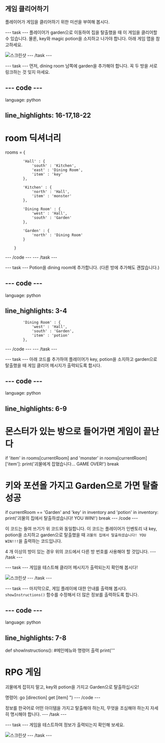 ## 게임 클리어하기

플레이어가 게임을 클리어하기 위한 미션을 부여해 봅시다.

\--- task \--- 플레이어가 garden으로 이동하여 집을 탈출했을 때 이 게임을 클리어할 수 있습니다. 물론, key와 magic potion을 소지하고 나가야 합니다. 아래 게임 맵을 참고하세요.

![스크린샷](images/rpg-final-map.png) \--- /task \---

\--- task \--- 먼저, dining room 남쪽에 garden을 추가해야 합니다. 꼭 두 방을 서로 링크하는 것 잊지 마세요.

## \--- code \---

language: python

## line_highlights: 16-17,18-22

# room 딕셔너리

rooms = {

            'Hall' : {
                'south' : 'Kitchen',
                'east' : 'Dining Room',
                'item' : 'key'
            },
    
            'Kitchen' : {
                'north' : 'Hall',
                'item' : 'monster'
            },
    
            'Dining Room' : {
                'west' : 'Hall',
                'south' : 'Garden'
            },
    
            'Garden' : {
                'north' : 'Dining Room'
            }
    
        }
    

\--- /code \--- \--- /task \---

\--- task \--- Potion을 dining room에 추가합니다. (다른 방에 추가해도 괜찮습니다.)

## \--- code \---

language: python

## line_highlights: 3-4

            'Dining Room' : {
                'west' : 'Hall',
                'south' : 'Garden',
                'item' : 'potion'
            },
    

\--- /code \--- \--- /task \---

\--- task \--- 아래 코드를 추가하여 플레이어가 key, potion을 소지하고 garden으로 탈출했을 때 게임 클리어 메시지가 출력되도록 합시다.

## \--- code \---

language: python

## line_highlights: 6-9

# 몬스터가 있는 방으로 들어가면 게임이 끝난다

if 'item' in rooms\[currentRoom] and 'monster' in rooms[currentRoom\]\['item'\]: print('괴물에게 잡혔습니다... GAME OVER!') break

# 키와 포션을 가지고 Garden으로 가면 탈출 성공

if currentRoom == 'Garden' and 'key' in inventory and 'potion' in inventory: print('괴물의 집에서 탈출하셨습니다! YOU WIN!') break \--- /code \---

이 코드는 들여 쓰기가 위 코드와 동일합니다. 이 코드는 플레이어가 인벤토리 내 key, potion을 소지하고 garden으로 탈출했을 때 `괴물의 집에서 탈출하셨습니다! YOU WIN!!!`을 출력하는 코드입니다.

4 개 이상의 방이 있는 경우 위의 코드에서 다른 방 번호를 사용해야 할 것입니다. \--- /task \---

\--- task \--- 게임을 테스트해 클리어 메시지가 출력되는지 확인해 봅시다!

![스크린샷](images/rpg-win-test.png) \--- /task \---

\--- task \--- 마지막으로, 게임 플레이에 대한 안내를 출력해 봅시다. `showInstructions()` 함수를 수정해서 더 많은 정보를 출력하도록 합니다.

## \--- code \---

language: python

## line_highlights: 7-8

def showInstructions(): #메인메뉴와 명령어 출력 print('''

# RPG 게임

괴물에게 잡히지 말고, key와 potion을 가지고 Garden으로 탈출하십시오!

명령어: go [direction] get [item] ") \--- /code \---

정보를 한국어로 어떤 아이템을 가지고 탈출해야 하는지, 무엇을 조심해야 하는지 자세히 명시해야 합니다. \--- /task \---

\--- task \--- 게임을 테스트하여 정보가 출력되는지 확인해 보세요.

![스크린샷](images/rpg-instructions-test.png) \--- /task \---